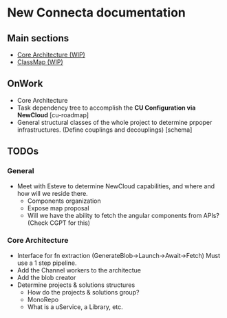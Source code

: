 # New Connecta documentation

## Main sections

- [Core Architecture (WIP)](./architecture/index.md)
- [ClassMap (WIP)](./classmap.md)

## OnWork

- Core Architecture
- Task dependency tree to accomplish the **CU Configuration via NewCloud** [cu-roadmap]
- General structural classes of the whole project to determine prpoper infrastructures. (Define couplings and decouplings) [schema]

## TODOs

### General

- Meet with Esteve to determine NewCloud capabilities, and where and how will we reside there.
  - Components organization
  - Expose map proposal
  - Will we have the ability to fetch the angular components from APIs? (Check CGPT for this)

### Core Architecture

- Interface for fn extraction (GenerateBlob->Launch->Await->Fetch) Must use a 1 step pipeline.
- Add the Channel workers to the architectue
- Add the blob creator
- Determine projects & solutions structures
  - How do the projects & solutions group?
  - MonoRepo
  - What is a uService, a Library, etc.
